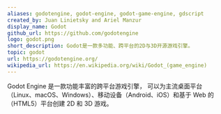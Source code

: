 ```yaml
---
aliases: godotengine, godot-engine, godot-game-engine, gdscript
created_by: Juan Linietsky and Ariel Manzur
display_name: Godot
github_url: https://github.com/godotengine
logo: godot.png
short_description: Godot是一款多功能、跨平台的2D与3D开源游戏引擎。
topic: godot
url: https://godotengine.org/
wikipedia_url: https://en.wikipedia.org/wiki/Godot_(game_engine)
---
```

Godot Engine 是一款功能丰富的跨平台游戏引擎，
可以为主流桌面平台（Linux、macOS、Windows）、移动设备（Android、iOS）和基于 Web 的（HTML5）平台创建 2D 和 3D 游戏。
